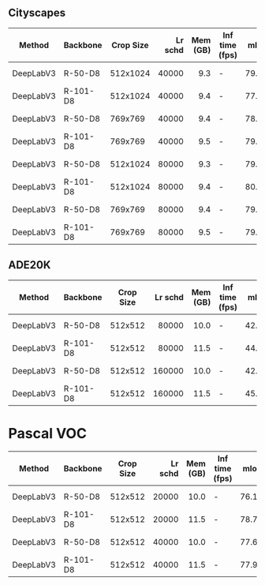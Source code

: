 ## Cityscapes
|  Method   | Backbone | Crop Size | Lr schd | Mem (GB) | Inf time (fps) | mIoU  | mIoU(ms+flip) |                                                                                                                                                                                                          download                                                                                                                                                                                                          |
|-----------|----------|-----------|--------:|---------:|----------------|------:|--------------:|----------------------------------------------------------------------------------------------------------------------------------------------------------------------------------------------------------------------------------------------------------------------------------------------------------------------------------------------------------------------------------------------------------------------------|
| DeepLabV3 | R-50-D8  | 512x1024  |   40000 |      9.3 | -              | 79.09 |         80.45 | [model](https://open-mmlab.s3.ap-northeast-2.amazonaws.com/mmsegmentation/models/deeplabv3/deeplabv3_r50-d8_512x1024_40k_cityscapes/deeplabv3_r50-d8_512x1024_40k_cityscapes_20200605_022449-acadc2f8.pth) &#124; [log](https://open-mmlab.s3.ap-northeast-2.amazonaws.com/mmsegmentation/models/deeplabv3/deeplabv3_r50-d8_512x1024_40k_cityscapes/deeplabv3_r50-d8_512x1024_40k_cityscapes_20200605_022449.log.json)     |
| DeepLabV3 | R-101-D8 | 512x1024  |   40000 |      9.4 | -              | 77.12 |         79.61 | [model](https://open-mmlab.s3.ap-northeast-2.amazonaws.com/mmsegmentation/models/deeplabv3/deeplabv3_r101-d8_512x1024_40k_cityscapes/deeplabv3_r101-d8_512x1024_40k_cityscapes_20200605_012241-7fd3f799.pth) &#124; [log](https://open-mmlab.s3.ap-northeast-2.amazonaws.com/mmsegmentation/models/deeplabv3/deeplabv3_r101-d8_512x1024_40k_cityscapes/deeplabv3_r101-d8_512x1024_40k_cityscapes_20200605_012241.log.json) |
| DeepLabV3 | R-50-D8  | 769x769   |   40000 |      9.4 | -              | 78.58 |         79.89 | [model](https://open-mmlab.s3.ap-northeast-2.amazonaws.com/mmsegmentation/models/deeplabv3/deeplabv3_r50-d8_769x769_40k_cityscapes/deeplabv3_r50-d8_769x769_40k_cityscapes_20200606_113723-7eda553c.pth) &#124; [log](https://open-mmlab.s3.ap-northeast-2.amazonaws.com/mmsegmentation/models/deeplabv3/deeplabv3_r50-d8_769x769_40k_cityscapes/deeplabv3_r50-d8_769x769_40k_cityscapes_20200606_113723.log.json)         |
| DeepLabV3 | R-101-D8 | 769x769   |   40000 |      9.5 | -              | 79.27 |         80.11 | [model](https://open-mmlab.s3.ap-northeast-2.amazonaws.com/mmsegmentation/models/deeplabv3/deeplabv3_r101-d8_769x769_40k_cityscapes/deeplabv3_r101-d8_769x769_40k_cityscapes_20200606_113809-c64f889f.pth) &#124; [log](https://open-mmlab.s3.ap-northeast-2.amazonaws.com/mmsegmentation/models/deeplabv3/deeplabv3_r101-d8_769x769_40k_cityscapes/deeplabv3_r101-d8_769x769_40k_cityscapes_20200606_113809.log.json)     |
| DeepLabV3 | R-50-D8  | 512x1024  |   80000 |      9.3 | -              | 79.32 |         80.57 | [model](https://open-mmlab.s3.ap-northeast-2.amazonaws.com/mmsegmentation/models/deeplabv3/deeplabv3_r50-d8_512x1024_80k_cityscapes/deeplabv3_r50-d8_512x1024_80k_cityscapes_20200606_113404-b92cfdd4.pth) &#124; [log](https://open-mmlab.s3.ap-northeast-2.amazonaws.com/mmsegmentation/models/deeplabv3/deeplabv3_r50-d8_512x1024_80k_cityscapes/deeplabv3_r50-d8_512x1024_80k_cityscapes_20200606_113404.log.json)     |
| DeepLabV3 | R-101-D8 | 512x1024  |   80000 |      9.4 | -              | 80.20 |         81.21 | [model](https://open-mmlab.s3.ap-northeast-2.amazonaws.com/mmsegmentation/models/deeplabv3/deeplabv3_r101-d8_512x1024_80k_cityscapes/deeplabv3_r101-d8_512x1024_80k_cityscapes_20200606_113503-9e428899.pth) &#124; [log](https://open-mmlab.s3.ap-northeast-2.amazonaws.com/mmsegmentation/models/deeplabv3/deeplabv3_r101-d8_512x1024_80k_cityscapes/deeplabv3_r101-d8_512x1024_80k_cityscapes_20200606_113503.log.json) |
| DeepLabV3 | R-50-D8  | 769x769   |   80000 |      9.4 | -              | 79.89 |         81.06 | [model](https://open-mmlab.s3.ap-northeast-2.amazonaws.com/mmsegmentation/models/deeplabv3/deeplabv3_r50-d8_769x769_80k_cityscapes/deeplabv3_r50-d8_769x769_80k_cityscapes_20200606_221338-788d6228.pth) &#124; [log](https://open-mmlab.s3.ap-northeast-2.amazonaws.com/mmsegmentation/models/deeplabv3/deeplabv3_r50-d8_769x769_80k_cityscapes/deeplabv3_r50-d8_769x769_80k_cityscapes_20200606_221338.log.json)         |
| DeepLabV3 | R-101-D8 | 769x769   |   80000 |      9.5 | -              | 79.67 |         80.81 | [model](https://open-mmlab.s3.ap-northeast-2.amazonaws.com/mmsegmentation/models/deeplabv3/deeplabv3_r101-d8_769x769_80k_cityscapes/deeplabv3_r101-d8_769x769_80k_cityscapes_20200607_013353-60e95418.pth) &#124; [log](https://open-mmlab.s3.ap-northeast-2.amazonaws.com/mmsegmentation/models/deeplabv3/deeplabv3_r101-d8_769x769_80k_cityscapes/deeplabv3_r101-d8_769x769_80k_cityscapes_20200607_013353.log.json)     |

## ADE20K
|  Method   | Backbone | Crop Size | Lr schd | Mem (GB) | Inf time (fps) | mIoU  | mIoU(ms+flip) |                                                                                                                                                                                                  download                                                                                                                                                                                                  |
|-----------|----------|-----------|--------:|---------:|----------------|------:|--------------:|------------------------------------------------------------------------------------------------------------------------------------------------------------------------------------------------------------------------------------------------------------------------------------------------------------------------------------------------------------------------------------------------------------|
| DeepLabV3 | R-50-D8  | 512x512   |   80000 |     10.0 | -              | 42.42 |         43.28 | [model](https://open-mmlab.s3.ap-northeast-2.amazonaws.com/mmsegmentation/models/deeplabv3/deeplabv3_r50-d8_512x512_80k_ade20k/deeplabv3_r50-d8_512x512_80k_ade20k_20200614_185028-0bb3f844.pth) &#124; [log](https://open-mmlab.s3.ap-northeast-2.amazonaws.com/mmsegmentation/models/deeplabv3/deeplabv3_r50-d8_512x512_80k_ade20k/deeplabv3_r50-d8_512x512_80k_ade20k_20200614_185028.log.json)         |
| DeepLabV3 | R-101-D8 | 512x512   |   80000 |     11.5 | -              | 44.08 |         45.19 | [model](https://open-mmlab.s3.ap-northeast-2.amazonaws.com/mmsegmentation/models/deeplabv3/deeplabv3_r101-d8_512x512_80k_ade20k/deeplabv3_r101-d8_512x512_80k_ade20k_20200615_021256-d89c7fa4.pth) &#124; [log](https://open-mmlab.s3.ap-northeast-2.amazonaws.com/mmsegmentation/models/deeplabv3/deeplabv3_r101-d8_512x512_80k_ade20k/deeplabv3_r101-d8_512x512_80k_ade20k_20200615_021256.log.json)     |
| DeepLabV3 | R-50-D8  | 512x512   |  160000 |     10.0 | -              | 42.66 |         44.09 | [model](https://open-mmlab.s3.ap-northeast-2.amazonaws.com/mmsegmentation/models/deeplabv3/deeplabv3_r50-d8_512x512_160k_ade20k/deeplabv3_r50-d8_512x512_160k_ade20k_20200615_123227-5d0ee427.pth) &#124; [log](https://open-mmlab.s3.ap-northeast-2.amazonaws.com/mmsegmentation/models/deeplabv3/deeplabv3_r50-d8_512x512_160k_ade20k/deeplabv3_r50-d8_512x512_160k_ade20k_20200615_123227.log.json)     |
| DeepLabV3 | R-101-D8 | 512x512   |  160000 |     11.5 | -              | 45.00 |         46.66 | [model](https://open-mmlab.s3.ap-northeast-2.amazonaws.com/mmsegmentation/models/deeplabv3/deeplabv3_r101-d8_512x512_160k_ade20k/deeplabv3_r101-d8_512x512_160k_ade20k_20200615_105816-b1f72b3b.pth) &#124; [log](https://open-mmlab.s3.ap-northeast-2.amazonaws.com/mmsegmentation/models/deeplabv3/deeplabv3_r101-d8_512x512_160k_ade20k/deeplabv3_r101-d8_512x512_160k_ade20k_20200615_105816.log.json) |

# Pascal VOC
|  Method   | Backbone | Crop Size | Lr schd | Mem (GB) | Inf time (fps) | mIoU  | mIoU(ms+flip) |                                                                                                                                                                                                    download                                                                                                                                                                                                    |
|-----------|----------|-----------|--------:|---------:|----------------|------:|--------------:|----------------------------------------------------------------------------------------------------------------------------------------------------------------------------------------------------------------------------------------------------------------------------------------------------------------------------------------------------------------------------------------------------------------|
| DeepLabV3 | R-50-D8  | 512x512   |   20000 |     10.0 | -              | 76.17 |         77.42 | [model](https://open-mmlab.s3.ap-northeast-2.amazonaws.com/mmsegmentation/models/deeplabv3/deeplabv3_r50-d8_512x512_20k_voc12aug/deeplabv3_r50-d8_512x512_20k_voc12aug_20200617_010906-596905ef.pth) &#124; [log](https://open-mmlab.s3.ap-northeast-2.amazonaws.com/mmsegmentation/models/deeplabv3/deeplabv3_r50-d8_512x512_20k_voc12aug/deeplabv3_r50-d8_512x512_20k_voc12aug_20200617_010906.log.json)     |
| DeepLabV3 | R-101-D8 | 512x512   |   20000 |     11.5 | -              | 78.70 |         79.95 | [model](https://open-mmlab.s3.ap-northeast-2.amazonaws.com/mmsegmentation/models/deeplabv3/deeplabv3_r101-d8_512x512_20k_voc12aug/deeplabv3_r101-d8_512x512_20k_voc12aug_20200617_010932-8d13832f.pth) &#124; [log](https://open-mmlab.s3.ap-northeast-2.amazonaws.com/mmsegmentation/models/deeplabv3/deeplabv3_r101-d8_512x512_20k_voc12aug/deeplabv3_r101-d8_512x512_20k_voc12aug_20200617_010932.log.json) |
| DeepLabV3 | R-50-D8  | 512x512   |   40000 |     10.0 | -              | 77.68 |         78.78 | [model](https://open-mmlab.s3.ap-northeast-2.amazonaws.com/mmsegmentation/models/deeplabv3/deeplabv3_r50-d8_512x512_40k_voc12aug/deeplabv3_r50-d8_512x512_40k_voc12aug_20200613_161546-2ae96e7e.pth) &#124; [log](https://open-mmlab.s3.ap-northeast-2.amazonaws.com/mmsegmentation/models/deeplabv3/deeplabv3_r50-d8_512x512_40k_voc12aug/deeplabv3_r50-d8_512x512_40k_voc12aug_20200613_161546.log.json)     |
| DeepLabV3 | R-101-D8 | 512x512   |   40000 |     11.5 | -              | 77.92 |         79.18 | [model](https://open-mmlab.s3.ap-northeast-2.amazonaws.com/mmsegmentation/models/deeplabv3/deeplabv3_r101-d8_512x512_40k_voc12aug/deeplabv3_r101-d8_512x512_40k_voc12aug_20200613_161432-0017d784.pth) &#124; [log](https://open-mmlab.s3.ap-northeast-2.amazonaws.com/mmsegmentation/models/deeplabv3/deeplabv3_r101-d8_512x512_40k_voc12aug/deeplabv3_r101-d8_512x512_40k_voc12aug_20200613_161432.log.json) |
